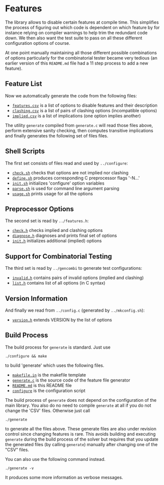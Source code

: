 Features
========

The library allows to disable certain features at compile time.  This
simplifies the process of figuring out which code is dependent on which
feature by for instance relying on compiler warnings to help trim the
redundant code down.  We then also want the test suite to pass on all these
different configuration options of course.

At one point manually maintaining all those different possible combinations
of options particularly for the combinatorial tester became very tedious (an
earlier version of this `README.md` file had a 11 step process to add a
new feature).

Feature List
------------

Now we automatically generate the code from the following files:

- [`features.csv`](features.csv) is a list of options to disable features
  and their description
- [`clashing.csv`](clashing.csv) is a list of pairs of clashing options
  (incompatible options)
- [`implied.csv`](implied.csv) is a list of implications (one option
  implies another)

The utility `generate` compiled from `generate.c` will read those files
above, perform extensive sanity checking, then computes transitive
implications and finally generates the following set of files files.

Shell Scripts
-------------

The first set consists of files read and used by `../configure`:

- [`check.sh`](check.sh)   checks that options are not implied nor clashing
- [`define.sh`](define.sh) produces corresponding C preprocessor flags '-N...'
- [`init.sh`](init.sh)     initializes 'configure' option variables
- [`parse.sh`](parse.sh)   is used for command line argument parsing
- [`usage.sh`](usage.sh)   prints usage for all the options

Preprocessor Options
--------------------

The second set is read by `../features.h`:

- [`check.h`](check.h)       checks implied and clashing options
- [`diagnose.h`](diagnose.h) diagnoses and prints final set of options
- [`init.h`](init.h)         initializes additional (implied) options

Support for Combinatorial Testing
---------------------------------

The third set is read by `../gencombi` to generate test configurations:

- [`invalid.h`](invalid.h) contains pairs of invalid options (implied and clashing)
- [`list.h`](list.h)       contains list of all options (in C syntax)

Version Information
-------------------

And finally we read from `../config.c` (generated by `../mkconfig.sh`):

- [`version.h`](version.h) extends VERSION by the list of options

Build Process
-------------

The build process for `generate` is standard.  Just use
  
    ./configure && make

to build 'generate' which uses the following files.

- [`makefile.in`](makefile.in)  is the  makefile template
- [`generate.c`](generate.c)    is the source code of the feature file generator
- [`README.md`](README.md)      is this README file
- [`configure`](configure)      is the configuration script

The build process of `generate` does not depend on the configuration of the
main library.  You also do no need to compile `generate` at all if you do
not change the 'CSV' files.  Otherwise just call 

    ./generate

to generate all the files above.  These generate files are also under
revision control since changing features is rare.  This avoids building
and executing `generate` during the build process of the solver but requires
that you update the generated files (by calling `generate`) manually after
changing one of the "CSV" files.

You can also use the following command instead.

    ./generate -v

It produces some more information as verbose messages.
